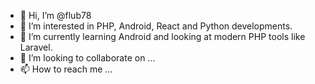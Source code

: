 - 👋 Hi, I’m @flub78
- 👀 I’m interested in PHP, Android, React and Python developments.
- 🌱 I’m currently learning Android and looking at modern PHP tools like Laravel.
- 💞️ I’m looking to collaborate on ...
- 📫 How to reach me ...

<!---
flub78/flub78 is a ✨ special ✨ repository because its `README.md` (this file) appears on your GitHub profile.
You can click the Preview link to take a look at your changes.
--->
